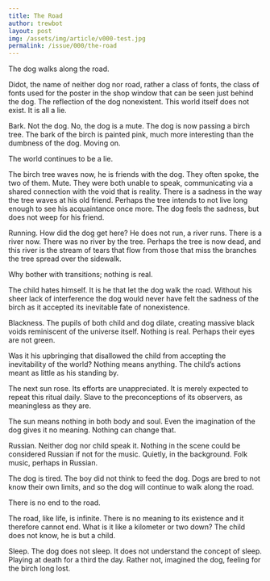 ```yaml
---
title: The Road
author: trewbot
layout: post
img: /assets/img/article/v000-test.jpg
permalink: /issue/000/the-road
---
```


The dog walks along the road.

Didot, the name of neither dog nor road, rather a class of fonts, the class of fonts used for the poster in the shop window that can be seen just behind the dog. The reflection of the dog nonexistent. This world itself does not exist. It is all a lie.

Bark. Not the dog. No, the dog is a mute. The dog is now passing a birch tree. The bark of the birch is painted pink, much more interesting than the dumbness of the dog. Moving on.

The world continues to be a lie.

The birch tree waves now, he is friends with the dog. They often spoke, the two of them. Mute. They were both unable to speak, communicating via a shared connection with the void that is reality. There is a sadness in the way the tree waves at his old friend. Perhaps the tree intends to not live long enough to see his acquaintance once more. The dog feels the sadness, but does not weep for his friend.

Running. How did the dog get here? He does not run, a river runs. There is a river now. There was no river by the tree. Perhaps the tree is now dead, and this river is the stream of tears that flow from those that miss the branches the tree spread over the sidewalk.

Why bother with transitions; nothing is real.

The child hates himself. It is he that let the dog walk the road. Without his sheer lack of interference the dog would never have felt the sadness of the birch as it accepted its inevitable fate of nonexistence.

Blackness. The pupils of both child and dog dilate, creating massive black voids reminiscent of the universe itself. Nothing is real. Perhaps their eyes are not green.

Was it his upbringing that disallowed the child from accepting the inevitability of the world? Nothing means anything. The child’s actions meant as little as his standing by.

The next sun rose. Its efforts are unappreciated. It is merely expected to repeat this ritual daily. Slave to the preconceptions of its observers, as meaningless as they are.

The sun means nothing in both body and soul. Even the imagination of the dog gives it no meaning. Nothing can change that.

Russian. Neither dog nor child speak it. Nothing in the scene could be considered Russian if not for the music. Quietly, in the background. Folk music, perhaps in Russian.

The dog is tired. The boy did not think to feed the dog. Dogs are bred to not know their own limits, and so the dog will continue to walk along the road.

There is no end to the road.

The road, like life, is infinite. There is no meaning to its existence and it therefore cannot end. What is it like a kilometer or two down? The child does not know, he is but a child.

Sleep.  The dog does not sleep. It does not understand the concept of sleep. Playing at death for a third the day. Rather not, imagined the dog, feeling for the birch long lost.
